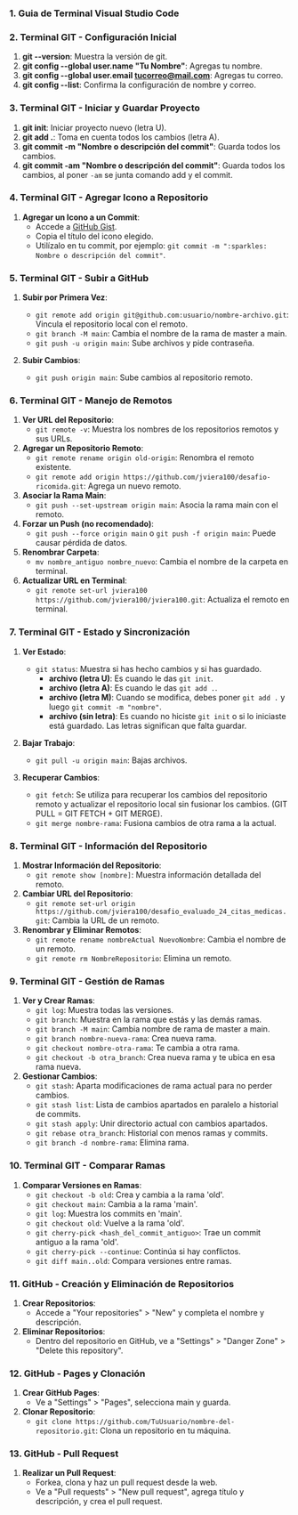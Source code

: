 ### 1. Guia de Terminal Visual Studio Code

### 2. Terminal GIT - Configuración Inicial 

1. **git --version**: Muestra la versión de git.
2. **git config --global user.name "Tu Nombre"**: Agregas tu nombre.
3. **git config --global user.email tucorreo@mail.com**: Agregas tu correo.
4. **git config --list**: Confirma la configuración de nombre y correo.

### 3. Terminal GIT - Iniciar y Guardar Proyecto

1. **git init**: Iniciar proyecto nuevo (letra U).
2. **git add .**: Toma en cuenta todos los cambios (letra A).
3. **git commit -m "Nombre o descripción del commit"**: Guarda todos los cambios.
4. **git commit -am "Nombre o descripción del commit"**: Guarda todos los cambios, al poner `-am` se junta comando add y el commit.

### 4. Terminal GIT - Agregar Icono a Repositorio

1. **Agregar un Icono a un Commit**:
   - Accede a [GitHub Gist](https://gist.github.com/parmentf/035de27d6ed1dce0b36a).
   - Copia el título del icono elegido.
   - Utilízalo en tu commit, por ejemplo: `git commit -m ":sparkles: Nombre o descripción del commit"`.

### 5. Terminal GIT - Subir a GitHub

1. **Subir por Primera Vez**:
   - `git remote add origin git@github.com:usuario/nombre-archivo.git`: Vincula el repositorio local con el remoto.
   - `git branch -M main`: Cambia el nombre de la rama de master a main.
   - `git push -u origin main`: Sube archivos y pide contraseña.

2. **Subir Cambios**:
   - `git push origin main`: Sube cambios al repositorio remoto.

### 6. Terminal GIT - Manejo de Remotos

1. **Ver URL del Repositorio**:
   - `git remote -v`: Muestra los nombres de los repositorios remotos y sus URLs.
2. **Agregar un Repositorio Remoto**:
   - `git remote rename origin old-origin`: Renombra el remoto existente.
   - `git remote add origin https://github.com/jviera100/desafio-ricomida.git`: Agrega un nuevo remoto.
3. **Asociar la Rama Main**:
   - `git push --set-upstream origin main`: Asocia la rama main con el remoto.
4. **Forzar un Push (no recomendado)**:
   - `git push --force origin main` o `git push -f origin main`: Puede causar pérdida de datos.
5. **Renombrar Carpeta**:
   - `mv nombre_antiguo nombre_nuevo`: Cambia el nombre de la carpeta en terminal.
6. **Actualizar URL en Terminal**:
   - `git remote set-url jviera100 https://github.com/jviera100/jviera100.git`: Actualiza el remoto en terminal.

### 7. Terminal GIT - Estado y Sincronización

1. **Ver Estado**:
   - `git status`: Muestra si has hecho cambios y si has guardado.
     - **archivo (letra U)**: Es cuando le das `git init`.
     - **archivo (letra A)**: Es cuando le das `git add .`.
     - **archivo (letra M)**: Cuando se modifica, debes poner `git add .` y luego `git commit -m "nombre"`.
     - **archivo (sin letra)**: Es cuando no hiciste `git init` o si lo iniciaste está guardado. Las letras significan que falta guardar.

2. **Bajar Trabajo**:
   - `git pull -u origin main`: Bajas archivos.

3. **Recuperar Cambios**:
   - `git fetch`: Se utiliza para recuperar los cambios del repositorio remoto y actualizar el repositorio local sin fusionar los cambios. (GIT PULL = GIT FETCH + GIT MERGE).
   - `git merge nombre-rama`: Fusiona cambios de otra rama a la actual.

### 8. Terminal GIT - Información del Repositorio

1. **Mostrar Información del Repositorio**:
   - `git remote show [nombre]`: Muestra información detallada del remoto.
2. **Cambiar URL del Repositorio**:
   - `git remote set-url origin https://github.com/jviera100/desafio_evaluado_24_citas_medicas.git`: Cambia la URL de un remoto.
3. **Renombrar y Eliminar Remotos**:
   - `git remote rename nombreActual NuevoNombre`: Cambia el nombre de un remoto.
   - `git remote rm NombreRepositorio`: Elimina un remoto.

### 9. Terminal GIT - Gestión de Ramas

1. **Ver y Crear Ramas**:
   - `git log`: Muestra todas las versiones.
   - `git branch`: Muestra en la rama que estás y las demás ramas.
   - `git branch -M main`: Cambia nombre de rama de master a main.
   - `git branch nombre-nueva-rama`: Crea nueva rama.
   - `git checkout nombre-otra-rama`: Te cambia a otra rama.
   - `git checkout -b otra_branch`: Crea nueva rama y te ubica en esa rama nueva.
2. **Gestionar Cambios**:
   - `git stash`: Aparta modificaciones de rama actual para no perder cambios.
   - `git stash list`: Lista de cambios apartados en paralelo a historial de commits.
   - `git stash apply`: Unir directorio actual con cambios apartados.
   - `git rebase otra_branch`: Historial con menos ramas y commits.
   - `git branch -d nombre-rama`: Elimina rama.

### 10. Terminal GIT - Comparar Ramas

1. **Comparar Versiones en Ramas**:
   - `git checkout -b old`: Crea y cambia a la rama 'old'.
   - `git checkout main`: Cambia a la rama 'main'.
   - `git log`: Muestra los commits en 'main'.
   - `git checkout old`: Vuelve a la rama 'old'.
   - `git cherry-pick <hash_del_commit_antiguo>`: Trae un commit antiguo a la rama 'old'.
   - `git cherry-pick --continue`: Continúa si hay conflictos.
   - `git diff main..old`: Compara versiones entre ramas.

### 11. GitHub - Creación y Eliminación de Repositorios

1. **Crear Repositorios**:
   - Accede a "Your repositories" > "New" y completa el nombre y descripción.
2. **Eliminar Repositorios**:
   - Dentro del repositorio en GitHub, ve a "Settings" > "Danger Zone" > "Delete this repository".

### 12. GitHub - Pages y Clonación

1. **Crear GitHub Pages**:
   - Ve a "Settings" > "Pages", selecciona main y guarda.
2. **Clonar Repositorio**:
   - `git clone https://github.com/TuUsuario/nombre-del-repositorio.git`: Clona un repositorio en tu máquina.

### 13. GitHub - Pull Request

1. **Realizar un Pull Request**:
   - Forkea, clona y haz un pull request desde la web.
   - Ve a "Pull requests" > "New pull request", agrega título y descripción, y crea el pull request.

